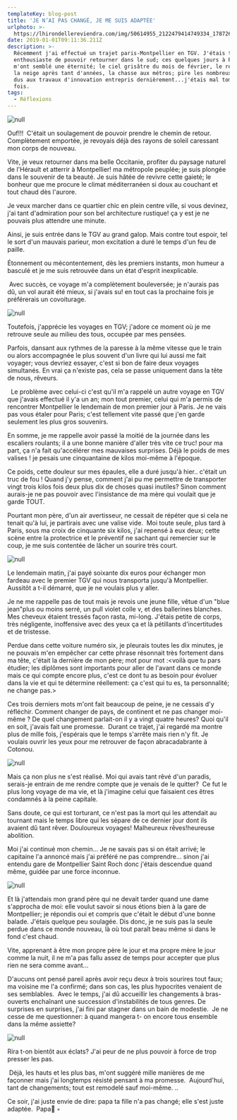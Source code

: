 ```yaml
---
templateKey: blog-post
title: 'JE N’AI PAS CHANGÉ, JE ME SUIS ADAPTÉE'
urlphoto: >-
  https://lhirondellereviendra.com/img/50614955_2122479414749334_1787267060166819840_n.jpg
date: 2019-01-01T09:11:36.211Z
description: >-
  Récemment j'ai effectué un trajet paris-Montpellier en TGV. J'étais très
  enthousiaste de pouvoir retourner dans le sud; ces quelques jours à Paris
  m'ont semblé une éternité; le ciel grisâtre du mois de février, le retour de
  la neige après tant d'années, la chasse aux métros; pire les nombreux retards
  dus aux travaux d'innovation entrepris dernièrement...j'étais mal tombée cette
  fois.
tags:
  - Réflexions
---
```

![null](/img/50614955_2122479414749334_1787267060166819840_n.jpg)

 Ouf!!!  C'était un soulagement de pouvoir prendre le chemin de retour. Complètement emportée, je revoyais déjà des rayons de soleil caressant mon corps de nouveau.

 Vite, je veux retourner dans ma belle Occitanie, profiter du paysage naturel de l'Hérault et atterrir à Montpellier! ma métropole peuplée; je suis plongée dans le souvenir de ta beauté. Je suis hâtée de revivre cette gaieté; le bonheur que me procure le climat méditerranéen si doux au couchant et tout chaud dès l'aurore.  

Je veux marcher dans ce quartier chic en plein centre ville, si vous devinez, j'ai tant d'admiration pour son bel architecture rustique! ça y est je ne pouvais plus attendre une minute. 

Ainsi, je suis entrée dans le TGV au grand galop. Mais contre tout espoir, tel le sort d'un mauvais parieur, mon excitation a duré le temps d'un feu de paille.

 Étonnement ou mécontentement, dès les premiers instants, mon humeur a basculé et je me suis retrouvée dans un état d'esprit inexplicable. 

 Avec succès, ce voyage m'a complètement bouleversée; je n'aurais pas dû, un vol aurait été mieux, si j'avais su! en tout cas la prochaine fois je préférerais un covoiturage. 

![null](/img/50721802_293010544715981_2947503843266527232_n.jpg)

Toutefois, j'apprécie les voyages en TGV; j'adore ce moment où je me retrouve seule au milieu des tous, occupée par mes pensées.

 Parfois, dansant aux rythmes de la paresse à la même vitesse que le train ou alors accompagnée le plus souvent d'un livre qui lui aussi me fait voyager; vous devriez essayer, c'est si bon de faire deux voyages simultanés. En vrai ça n'existe pas, cela se passe uniquement dans la tête de nous, rêveurs.

  Le problème avec celui-ci c'est qu'il m'a rappelé un autre voyage en TGV que j'avais effectué il y'a un an; mon tout premier, celui qui m'a permis de rencontrer Montpellier le lendemain de mon premier jour à Paris. Je ne vais pas vous étaler pour Paris; c'est tellement vite passé que j'en garde seulement les plus gros souvenirs. 

En somme, je me rappelle avoir passé la moitié de la journée dans les escaliers roulants; il a une bonne manière d'aller très vite ce truc! pour ma part, ça n'a fait qu'accélérer mes mauvaises surprises. Déjà le poids de mes valises ! je pesais une cinquantaine de kilos moi-même à l'époque. 

Ce poids, cette douleur sur mes épaules, elle a duré jusqu'à hier.. c'était un truc de fou ! Quand j'y pense, comment j'ai pu me permettre de transporter vingt trois kilos fois deux plus dix de choses quasi inutiles? Sinon comment aurais-je ne pas pouvoir avec l'insistance de ma mère qui voulait que je garde TOUT. 

Pourtant mon père, d'un air avertisseur, ne cessait de répéter que si cela ne tenait qu'à lui, je partirais avec une valise vide.  Moi toute seule, plus tard à Paris, sous ma croix de cinquante six kilos, j'ai repensé à eux deux; cette scène entre la protectrice et le préventif ne sachant qui remercier sur le coup, je me suis contentée de lâcher un sourire très court. 

![null](/img/50163175_608596859589629_3750178242422636544_n.jpg)

 Le lendemain matin, j'ai payé soixante dix euros pour échanger mon fardeau avec le premier TGV qui nous transporta jusqu'à Montpellier. Aussitôt a t-il démarré, que je ne voulais plus y aller. 

Je ne me rappelle pas de tout mais je revois une jeune fille, vêtue d'un "blue jean"plus ou moins serré, un pull violet colle v, et des ballerines blanches. Mes cheveux étaient tressés façon rasta, mi-long. J'étais petite de corps, très négligente, inoffensive avec des yeux ça et là pétillants d'incertitudes et de tristesse.

 Perdue dans cette voiture numéro six, je pleurais toutes les dix minutes, je ne pouvais m'en empêcher car cette phrase résonnait très fortement dans ma tête, c'était la dernière de mon père; mot pour mot :<voilà que tu pars étudier; les diplômes sont importants pour aller de l'avant dans ce monde mais ce qui compte encore plus, c'est ce dont tu as besoin pour évoluer dans la vie et qui te détermine réellement: ça c'est qui tu es, ta personnalité; ne change pas.>

 Ces trois derniers mots m'ont fait beaucoup de peine, je ne cessais d'y réfléchir. Comment changer de pays, de continent et ne pas changer moi-même ? De quel changement parlait-on il y a vingt quatre heures? Quoi qu'il en soit, j'avais fait une promesse.  Durant ce trajet, j'ai regardé ma montre plus de mille fois, j'espérais que le temps s'arrête mais rien n'y fit. Je voulais ouvrir les yeux pour me retrouver de façon abracadabrante à Cotonou.

![null](/img/50183077_363493461109861_6995791522276835328_n.jpg)

 Mais ça non plus ne s'est réalisé. Moi qui avais tant rêvé d'un paradis, serais-je entrain de me rendre compte que je venais de le quitter?  Ce fut le plus long voyage de ma vie, et là j'imagine celui que faisaient ces êtres condamnés à la peine capitale.

 Sans doute, ce qui est torturant, ce n'est pas la mort qui les attendait au tournant mais le temps libre qui les sépare de ce dernier jour dont ils avaient dû tant rêver. Douloureux voyages! Malheureux rêves!heureuse abolition. 

 Moi j'ai continué mon chemin... Je ne savais pas si on était arrivé; le capitaine l'a annoncé mais j'ai préféré ne pas comprendre... sinon j'ai entendu gare de Montpellier Saint Roch donc j'étais descendue quand même, guidée par une force inconnue.  

![null](/img/50236738_343719192891125_4927759722666262528_n.jpg)

Et là j'attendais mon grand père qui ne devait tarder quand une dame s'approcha de moi: elle voulut savoir si nous étions bien à la gare de Montpellier; je répondis oui et compris que c'était le début d'une bonne balade. J'étais quelque peu soulagée. Dis donc, je ne suis pas la seule perdue dans ce monde nouveau, là où tout paraît beau même si dans le fond c'est chaud. 

Vite, apprenant à être mon propre père le jour et ma propre mère le jour comme la nuit, il ne m'a pas fallu assez de temps pour accepter que plus rien ne sera comme avant... 

D'aucuns ont pensé pareil après avoir reçu deux à trois sourires tout faux; ma voisine me l'a confirmé; dans son cas, les plus hypocrites venaient de ses semblables.  Avec le temps, j'ai dû accueillir les changements à bras-ouverts enchaînant une succession d'instabilités de tous genres. De surprises en surprises, j'ai fini par stagner dans un bain de modestie.  Je ne cesse de me questionner: à quand mangera t- on encore tous ensemble dans la même assiette?

![null](/img/50016812_1174081862767241_1366734043277688832_n.jpg)

 Rira t-on bientôt aux éclats? J'ai peur de ne plus pouvoir à force de trop presser les pas. 

 Déjà, les hauts et les plus bas, m'ont suggéré mille manières de me façonner mais j'ai longtemps résisté pensant à ma promesse.  Aujourd'hui, tant de changements; tout est remodelé sauf moi-même. .. 

Ce soir, j'ai juste envie de dire: papa ta fille n'a pas changé; elle s'est juste adaptée.  Papa💙 ◦
